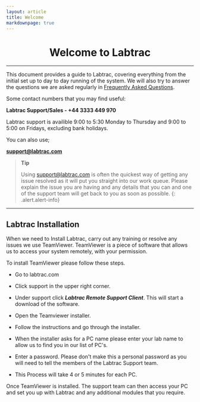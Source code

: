 ```yaml
---
layout: article
title: Welcome
markdownpage: true
---
```

<center> <h1>Welcome to Labtrac</h1> </center>

- - - 

This document provides a guide to Labtrac, covering everything from the initial set up to day to day running of the system. We will also try to answer the questions we are asked regularly in <a href="faqs">Frequently Asked Questions</a>.

<a href name="labtracsupport"></a>

Some contact numbers that you may find useful:

**Labtrac Support/Sales - +44 3333 449 970**

Labtrac support is availible 9:00 to 5:30 Monday to Thursday and 9:00 to 5:00 on Fridays, excluding bank holidays.

You can also use;

**support@labtrac.com**

>**Tip**
>
>Using support@labtrac.com is often the quickest way of getting any issue resolved as it will put you straight into our work queue. Please explain the issue you are having and any details that you can and one of the support team will get back to you as soon as possible.
{: .alert.alert-info}

- - - 

<a class="offset" name="#0.1"></a>

<a class="offset" name="thisisatest"></a>
<a class="offset" name="install"></a>
## Labtrac Installation

When we need to Install Labtrac, carry out any training or resolve any issues we use TeamViewer. TeamViewer is a piece of software that allows us to access your system remotely, with your permission.

To install TeamViewer please follow these steps.

* Go to labtrac.com

* Click support in the upper right corner.

* Under support click ***Labtrac Remote Support Client***. This will start a download of the software. 

* Open the Teamviewer installer.

* Follow the instructions and go through the installer.

* When the installer asks for a PC name please enter your lab name to allow us to find you in our list of PC's.

* Enter a password. Please don't make this a personal password as you will need to tell the members of the Labtrac Support team.

* This Process will take 4 or 5 minutes for each PC.

Once TeamViewer is installed. The support team can then access your PC and set you up with Labtrac and any additional modules that you require.
